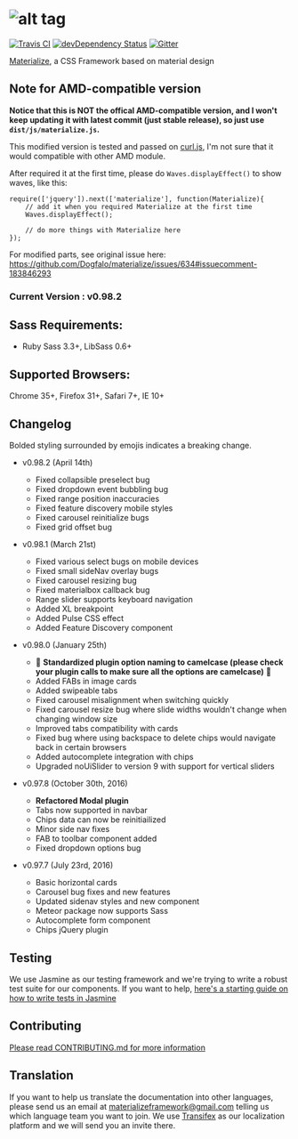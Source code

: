 ![alt tag](https://raw.github.com/dogfalo/materialize/master/images/materialize.gif)
===========

[![Travis CI](https://travis-ci.org/Dogfalo/materialize.svg?branch=master)](https://travis-ci.org/Dogfalo/materialize) [![devDependency Status](https://david-dm.org/Dogfalo/materialize/dev-status.svg)](https://david-dm.org/Dogfalo/materialize#info=devDependencies) [![Gitter](https://badges.gitter.im/Join%20Chat.svg)](https://gitter.im/Dogfalo/materialize?utm_source=badge&utm_medium=badge&utm_campaign=pr-badge&utm_content=badge)

[Materialize](http://materializecss.com/), a CSS Framework based on material design

## Note for AMD-compatible version

**Notice that this is NOT the offical AMD-compatible version, and I won't keep updating it with latest commit (just stable release), so just use `dist/js/materialize.js`.**

This modified version is tested and passed on [curl.js](https://github.com/cujojs/curl), I'm not sure that it would compatible with other AMD module.

After required it at the first time, please do `Waves.displayEffect()` to show waves, like this:

```
require(['jquery']).next(['materialize'], function(Materialize){
    // add it when you required Materialize at the first time
    Waves.displayEffect();

    // do more things with Materialize here
});
```

For modified parts, see original issue here: https://github.com/Dogfalo/materialize/issues/634#issuecomment-183846293

### Current Version : v0.98.2

## Sass Requirements:
- Ruby Sass 3.3+, LibSass 0.6+

## Supported Browsers:
Chrome 35+, Firefox 31+, Safari 7+, IE 10+

## Changelog
Bolded styling surrounded by emojis indicates a breaking change.

- v0.98.2 (April 14th)
  - Fixed collapsible preselect bug
  - Fixed dropdown event bubbling bug
  - Fixed range position inaccuracies
  - Fixed feature discovery mobile styles
  - Fixed carousel reinitialize bugs
  - Fixed grid offset bug

- v0.98.1 (March 21st)
  - Fixed various select bugs on mobile devices
  - Fixed small sideNav overlay bugs
  - Fixed carousel resizing bug
  - Fixed materialbox callback bug
  - Range slider supports keyboard navigation
  - Added XL breakpoint
  - Added Pulse CSS effect
  - Added Feature Discovery component

- v0.98.0 (January 25th)
  - :no_good: **Standardized plugin option naming to camelcase (please check your plugin calls to make sure all the options are camelcase)** :no_good:
  - Added FABs in image cards
  - Added swipeable tabs
  - Fixed carousel misalignment when switching quickly
  - Fixed carousel resize bug where slide widths wouldn't change when changing window size
  - Improved tabs compatibility with cards
  - Fixed bug where using backspace to delete chips would navigate back in certain browsers
  - Added autocomplete integration with chips
  - Upgraded noUiSlider to version 9 with support for vertical sliders

- v0.97.8 (October 30th, 2016)
  - **Refactored Modal plugin**
  - Tabs now supported in navbar
  - Chips data can now be reinitiailized
  - Minor side nav fixes
  - FAB to toolbar component added
  - Fixed dropdown options bug
- v0.97.7 (July 23rd, 2016)
  - Basic horizontal cards
  - Carousel bug fixes and new features
  - Updated sidenav styles and new component
  - Meteor package now supports Sass
  - Autocomplete form component
  - Chips jQuery plugin




## Testing
We use Jasmine as our testing framework and we're trying to write a robust test suite for our components. If you want to help, [here's a starting guide on how to write tests in Jasmine](https://docs.google.com/document/d/1dVM6qGt_b_y9RRhr9X7oZfFydaJIEqB9CT7yekv-4XE/edit?usp=sharing)

## Contributing
[Please read CONTRIBUTING.md for more information](CONTRIBUTING.md)

## Translation
If you want to help us translate the documentation into other languages, please send us an email at materializeframework@gmail.com telling us which language team you want to join. We use [Transifex](https://www.transifex.com) as our localization platform and we will send you an invite there.
